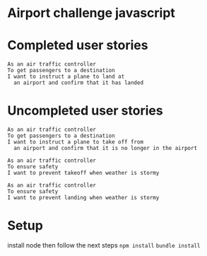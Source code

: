 # Airport challenge javascript

# Completed user stories

```
As an air traffic controller
To get passengers to a destination
I want to instruct a plane to land at
  an airport and confirm that it has landed
```

# Uncompleted user stories

```
As an air traffic controller
To get passengers to a destination
I want to instruct a plane to take off from
  an airport and confirm that it is no longer in the airport
```

```
As an air traffic controller
To ensure safety
I want to prevent takeoff when weather is stormy
```

```
As an air traffic controller
To ensure safety
I want to prevent landing when weather is stormy
```

# Setup

install node then follow the next steps
```npm install```
```bundle install```
